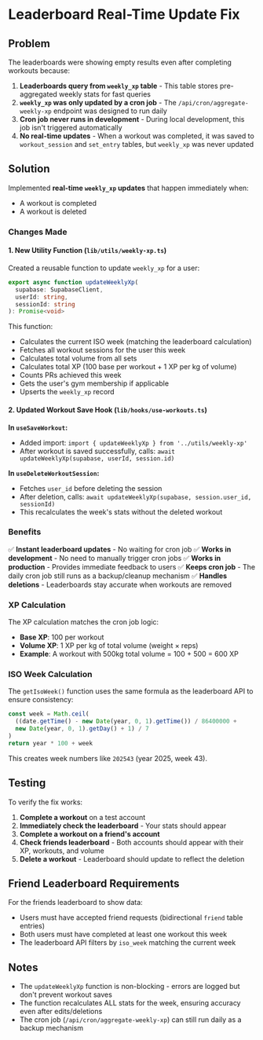 # Leaderboard Real-Time Update Fix

## Problem

The leaderboards were showing empty results even after completing workouts because:

1. **Leaderboards query from `weekly_xp` table** - This table stores pre-aggregated weekly stats for fast queries
2. **`weekly_xp` was only updated by a cron job** - The `/api/cron/aggregate-weekly-xp` endpoint was designed to run daily
3. **Cron job never runs in development** - During local development, this job isn't triggered automatically
4. **No real-time updates** - When a workout was completed, it was saved to `workout_session` and `set_entry` tables, but `weekly_xp` was never updated

## Solution

Implemented **real-time `weekly_xp` updates** that happen immediately when:
- A workout is completed
- A workout is deleted

### Changes Made

#### 1. New Utility Function (`lib/utils/weekly-xp.ts`)

Created a reusable function to update `weekly_xp` for a user:

```typescript
export async function updateWeeklyXp(
  supabase: SupabaseClient,
  userId: string,
  sessionId: string
): Promise<void>
```

This function:
- Calculates the current ISO week (matching the leaderboard calculation)
- Fetches all workout sessions for the user this week
- Calculates total volume from all sets
- Calculates total XP (100 base per workout + 1 XP per kg of volume)
- Counts PRs achieved this week
- Gets the user's gym membership if applicable
- Upserts the `weekly_xp` record

#### 2. Updated Workout Save Hook (`lib/hooks/use-workouts.ts`)

**In `useSaveWorkout`:**
- Added import: `import { updateWeeklyXp } from '../utils/weekly-xp'`
- After workout is saved successfully, calls: `await updateWeeklyXp(supabase, userId, session.id)`

**In `useDeleteWorkoutSession`:**
- Fetches `user_id` before deleting the session
- After deletion, calls: `await updateWeeklyXp(supabase, session.user_id, sessionId)`
- This recalculates the week's stats without the deleted workout

### Benefits

✅ **Instant leaderboard updates** - No waiting for cron job
✅ **Works in development** - No need to manually trigger cron jobs
✅ **Works in production** - Provides immediate feedback to users
✅ **Keeps cron job** - The daily cron job still runs as a backup/cleanup mechanism
✅ **Handles deletions** - Leaderboards stay accurate when workouts are removed

### XP Calculation

The XP calculation matches the cron job logic:
- **Base XP**: 100 per workout
- **Volume XP**: 1 XP per kg of total volume (weight × reps)
- **Example**: A workout with 500kg total volume = 100 + 500 = 600 XP

### ISO Week Calculation

The `getIsoWeek()` function uses the same formula as the leaderboard API to ensure consistency:

```typescript
const week = Math.ceil(
  ((date.getTime() - new Date(year, 0, 1).getTime()) / 86400000 + 
  new Date(year, 0, 1).getDay() + 1) / 7
)
return year * 100 + week
```

This creates week numbers like `202543` (year 2025, week 43).

## Testing

To verify the fix works:

1. **Complete a workout** on a test account
2. **Immediately check the leaderboard** - Your stats should appear
3. **Complete a workout on a friend's account**
4. **Check friends leaderboard** - Both accounts should appear with their XP, workouts, and volume
5. **Delete a workout** - Leaderboard should update to reflect the deletion

## Friend Leaderboard Requirements

For the friends leaderboard to show data:
- Users must have accepted friend requests (bidirectional `friend` table entries)
- Both users must have completed at least one workout this week
- The leaderboard API filters by `iso_week` matching the current week

## Notes

- The `updateWeeklyXp` function is non-blocking - errors are logged but don't prevent workout saves
- The function recalculates ALL stats for the week, ensuring accuracy even after edits/deletions
- The cron job (`/api/cron/aggregate-weekly-xp`) can still run daily as a backup mechanism

